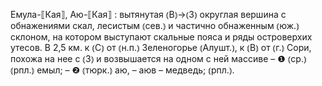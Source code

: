 ---
---

Емула-⟦Кая⟧, Аю-⟦Кая⟧
: вытянутая ⦅В⦆→⦅З⦆ округлая вершина с обнажениями скал, лесистым ⦅сев.⦆ и частично обнаженным ⦅юж.⦆ склоном, на котором выступают скальные пояса и ряды островерхих утесов. В 2,5 км. к ⦅С⦆ от ⦅н.п.⦆ Зеленогорье ⦅Алушт.⦆, к ⦅В⦆ от ⦅г.⦆ Сори, похожа на нее с ⦅З⦆ и возвышается на одном с ней массиве – ❶ ⦅ср.⦆ ⦅рпл.⦆ емыл; – ❷ ⦅тюрк.⦆ аю, – аюв – медведь; ⦅рпл.⦆.
